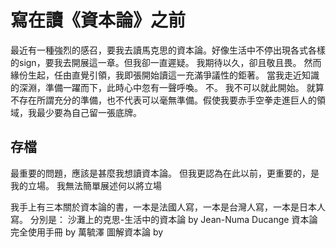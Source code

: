 # 寫在讀《資本論》之前

最近有一種強烈的感召，要我去讀馬克思的資本論。好像生活中不停出現各式各樣的sign，要我去開展這一章。但我卻一直遲疑。
我期待以久，卻且敬且畏。
然而緣份生起，任由直覺引領，我即張開始讀這一充滿爭議性的鉅著。
當我走近知識的深淵，準備一躍而下，此時心中忽有一聲呼喚。
不。
我不可以就此開始。
就算不存在所謂充分的準備，也不代表可以毫無準備。假使我要赤手空拳走進巨人的領域，我最少要為自己留一張底牌。
## 存檔

最重要的問題，應該是甚麼我想讀資本論。
但我更認為在此以前，更重要的，是我的立場。
我無法簡單展述何以將立場

我手上有三本關於資本論的書，一本是法國人寫，一本是台灣人寫，一本是日本人寫。
分別是：
沙灘上的克思-生活中的資本論 by Jean-Numa Ducange
資本論完全使用手冊 by 萬毓澤
圖解資本論 by 

